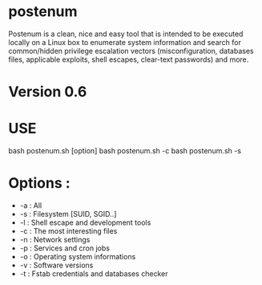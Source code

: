 # postenum
Postenum is a clean, nice and easy tool that is intended to be executed locally on a Linux box to enumerate system information and search for common/hidden privilege escalation vectors (misconfiguration, databases files, applicable exploits, shell escapes, clear-text passwords) and more.

# Version 0.6


# USE
bash postenum.sh [option]
bash postenum.sh -c
bash postenum.sh -s
        
# Options :
   * -a : All
   * -s : Filesystem [SUID, SGID..]
   * -l : Shell escape and development tools
   * -c : The most interesting files
   * -n : Network settings
   * -p : Services and cron jobs
   * -o : Operating system informations
   * -v : Software versions
   * -t : Fstab credentials and databases checker
